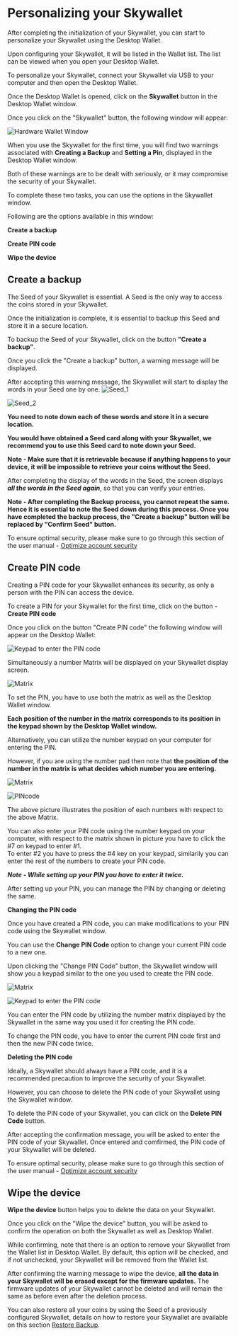 # Personalizing your Skywallet

After completing the initialization of your Skywallet, you can start to personalize your Skywallet using the Desktop Wallet.

Upon configuring your Skywallet, it will be listed in the Wallet list. The list can be viewed when you open your Desktop Wallet.

To personalize your Skywallet, connect your Skywallet via USB to your computer and then open the Desktop Wallet.

Once the Desktop Wallet is opened, click on the **Skywallet** button in the Desktop Wallet window.

Once you click on the "Skywallet" button, the following window will appear:

![Hardware Wallet Window](https://github.com/sreekumar13/hardware-wallet-manual/blob/master/Personalization%20-%2011.PNG)

When you use the Skywallet for the first time, you will find two warnings associated with **Creating a Backup** and **Setting a Pin**, displayed in the Desktop Wallet window.

Both of these warnings are to be dealt with seriously, or it may compromise the security of your Skywallet.

To complete these two tasks, you can use the options in the Skywallet window.

Following are the options available in this window:

**Create a backup**

**Create PIN code**

**Wipe the device**

## Create a backup

The Seed of your Skywallet is essential. A Seed is the only way to access the coins stored in your Skywallet. 

Once the initialization is complete, it is essential to backup this Seed and store it in a secure location.

To backup the Seed of your Skywallet, click on the button **"Create a backup"**.

Once you click the "Create a backup" button, a warning message will be displayed.

After accepting this warning message, the Skywallet will start to display the words in your Seed one by one.
![Seed_1](https://github.com/sreekumar13/hardware-wallet-manual/blob/master/Skywallet%20Screen%20Mockup%20Edit_Skywallet%20Black_05-1.png)

![Seed_2](https://github.com/sreekumar13/hardware-wallet-manual/blob/master/Skywallet%20Screen%20Mockup%20Edit_Skywallet%20Black_05-2.png)

**You need to note down each of these words and store it in a secure location.**

**You would have obtained a Seed card along with your Skywallet, we recommend you to use this Seed card to note down your Seed.** 

**Note - Make sure that it is retrievable because if anything happens to your device, it will be impossible to retrieve your coins without the Seed.**

After completing the display of the words in the Seed, the screen displays ***all the words in the Seed again***, so that you can verify your entries.

**Note - After completing the Backup process, you cannot repeat the same. Hence it is essential to note the Seed down during this process. Once you have completed the backup process, the "Create a backup" button will be replaced by "Confirm Seed" button.**

To ensure optimal security, please make sure to go through this section of the user manual - [Optimize account security](https://github.com/skycoin/hardware-wallet/wiki/Optimize-account-security)

## Create  PIN code

Creating a PIN code for your Skywallet enhances its security, as only a person with the PIN can access the device. 

To create a PIN for your Skywallet for the first time, click on the button - **Create PIN code**

Once you click on the button "Create PIN code" the following window will appear on the Desktop Wallet:

![Keypad to enter the PIN code](https://github.com/sreekumar13/hardware-wallet-manual/blob/master/Personalization%20-%202.PNG)

Simultaneously a number Matrix will be displayed on your Skywallet display screen.

![Matrix](https://github.com/sreekumar13/hardware-wallet-manual/blob/master/Skywallet%20Screen%20Mockup%20Edit_Skywallet%20Black_06.png)

To set the PIN, you have to use both the matrix as well as the Desktop Wallet window.

**Each position of the number in the matrix corresponds to its position in the keypad shown by the Desktop Wallet window.**

Alternatively, you can utilize the number keypad on your computer for entering the PIN. 

However, if you are using the number pad then note that **the position of the number in the matrix is what decides which number you are entering.**

![Matrix](https://github.com/sreekumar13/hardware-wallet-manual/blob/master/Skywallet%20Screen%20Mockup%20Edit_Skywallet%20Black_06.png)

![PINcode](https://github.com/sreekumar13/hardware-wallet-manual/blob/master/Personalization%20-%203.png)

The above picture illustrates the position of each numbers with respect to the above Matrix.

You can also enter your PIN code using the number keypad on your computer, with respect to the matrix shown in picture you have to click the #7 on keypad to enter #1.  
To enter #2 you have to press the #4 key on your keypad, similarily you can enter the rest of the numbers to create your PIN code.

***Note - While setting up your PIN you have to enter it twice.***

After setting up your PIN, you can manage the PIN by changing or deleting the same. 

**Changing the PIN code**

Once you have created a PIN code, you can make modifications to your PIN code using the Skywallet window.

You can use the **Change PIN Code** option to change your current PIN code to a new one.

Upon clicking the "Change PIN Code" button, the Skywallet window will show you a keypad similar to the one you used to create the PIN code.

![Matrix](https://github.com/sreekumar13/hardware-wallet-manual/blob/master/Skywallet%20Screen%20Mockup%20Edit_Skywallet%20Black_06.png)
  
![Keypad to enter the PIN code](https://github.com/sreekumar13/hardware-wallet-manual/blob/master/Personalization%20-%202.PNG)

You can enter the PIN code by utilizing the number matrix displayed by the Skywallet in the same way you used it for creating the PIN code.

To change the PIN code, you have to enter the current PIN code first and then the new PIN code twice. 

**Deleting the PIN code**

Ideally, a Skywallet should always have a PIN code, and it is a recommended precaution to improve the security of your Skywallet.

However, you can choose to delete the PIN code of your Skywallet using the Skywallet window.

To delete the PIN code of your Skywallet, you can click on the **Delete PIN Code** button. 

After accepting the confirmation message, you will be asked to enter the PIN code of your Skywallet. Once entered and comfirmed, the PIN code of your Skywallet will be deleted.

To ensure optimal security, please make sure to go through this section of the user manual - [Optimize account security](https://github.com/skycoin/hardware-wallet/wiki/Optimize-account-security)

## Wipe the device

**Wipe the device** button helps you to delete the data on your Skywallet.

Once you click on the "Wipe the device" button, you will be asked to confirm the operation on both the Skywallet as well as Desktop Wallet.

While confirming, note that there is an option to remove your Skywallet from the Wallet list in Desktop Wallet. By default, this option will be checked, and if not unchecked, your Skywallet will be removed from the Wallet list.

After confirming the warning message to wipe the device, **all the data in your Skywallet will be erased except for the firmware updates.** The firmware updates of your Skywallet cannot be deleted and will remain the same as before even after the deletion process.

You can also restore all your coins by using the Seed of a previously configured Skywallet, details on how to restore your Skywallet are available on this section [Restore Backup](https://github.com/skycoin/hardware-wallet/wiki/Restore-configuration).
